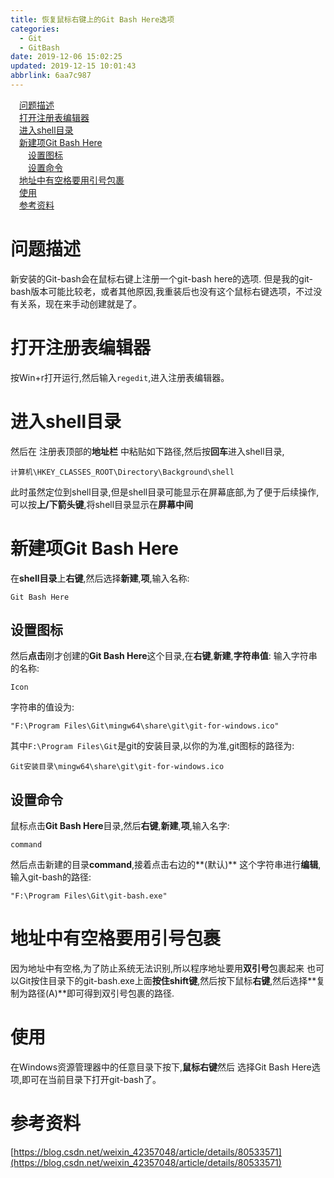 ```yaml
---
title: 恢复鼠标右键上的Git Bash Here选项
categories: 
  - Git
  - GitBash
date: 2019-12-06 15:02:25
updated: 2019-12-15 10:01:43
abbrlink: 6aa7c987
---
```

<div id='my_toc'><a href="/blog/6aa7c987/#问题描述" class="header_1">问题描述</a><br><a href="/blog/6aa7c987/#打开注册表编辑器" class="header_1">打开注册表编辑器</a><br><a href="/blog/6aa7c987/#进入shell目录" class="header_1">进入shell目录</a><br><a href="/blog/6aa7c987/#新建项Git-Bash-Here" class="header_1">新建项Git Bash Here</a><br><a href="/blog/6aa7c987/#设置图标" class="header_2">设置图标</a><br><a href="/blog/6aa7c987/#设置命令" class="header_2">设置命令</a><br><a href="/blog/6aa7c987/#地址中有空格要用引号包裹" class="header_1">地址中有空格要用引号包裹</a><br><a href="/blog/6aa7c987/#使用" class="header_1">使用</a><br><a href="/blog/6aa7c987/#参考资料" class="header_1">参考资料</a><br></div>
<style>
    .header_1{
        margin-left: 1em;
    }
    .header_2{
        margin-left: 2em;
    }
    .header_3{
        margin-left: 3em;
    }
    .header_4{
        margin-left: 4em;
    }
    .header_5{
        margin-left: 5em;
    }
    .header_6{
        margin-left: 6em;
    }
</style>
<!--more-->
<script>if (navigator.platform.search('arm')==-1){document.getElementById('my_toc').style.display = 'none';}
var e,p = document.getElementsByTagName('p');while (p.length>0) {e = p[0];e.parentElement.removeChild(e);}
</script>

<!--end-->
# 问题描述
新安装的Git-bash会在鼠标右键上注册一个git-bash here的选项.
但是我的git-bash版本可能比较老，或者其他原因,我重装后也没有这个鼠标右键选项，不过没有关系，现在来手动创建就是了。
# 打开注册表编辑器
按Win+r打开运行,然后输入`regedit`,进入注册表编辑器。
# 进入shell目录
然后在
注册表顶部的**地址栏**
中粘贴如下路径,然后按**回车**进入shell目录,
```
计算机\HKEY_CLASSES_ROOT\Directory\Background\shell
```
此时虽然定位到shell目录,但是shell目录可能显示在屏幕底部,为了便于后续操作,可以按**上/下箭头键**,将shell目录显示在**屏幕中间**
# 新建项Git Bash Here #
在**shell目录**上**右键**,然后选择**新建**,**项**,输入名称:
```
Git Bash Here
```
## 设置图标
然后**点击**刚才创建的**Git Bash Here**这个目录,在**右键**,**新建**,**字符串值**:
输入字符串的名称:
```
Icon
```
字符串的值设为:
```
"F:\Program Files\Git\mingw64\share\git\git-for-windows.ico"
```
其中`F:\Program Files\Git`是git的安装目录,以你的为准,git图标的路径为:
```
Git安装目录\mingw64\share\git\git-for-windows.ico
```
## 设置命令
鼠标点击**Git Bash Here**目录,然后**右键**,**新建**,**项**,输入名字:
```
command
```
然后点击新建的目录**command**,接着点击右边的**(默认)** 这个字符串进行**编辑**,输入git-bash的路径:
```
"F:\Program Files\Git\git-bash.exe"
```
# 地址中有空格要用引号包裹
因为地址中有空格,为了防止系统无法识别,所以程序地址要用**双引号**包裹起来
也可以Git按住目录下的git-bash.exe上面**按住shift键**,然后按下鼠标**右键**,然后选择**复制为路径(A)**即可得到双引号包裹的路径.
# 使用
在Windows资源管理器中的任意目录下按下,**鼠标右键**然后 选择Git Bash Here选项,即可在当前目录下打开git-bash了。

# 参考资料
[https://blog.csdn.net/weixin_42357048/article/details/80533571](https://blog.csdn.net/weixin_42357048/article/details/80533571)
